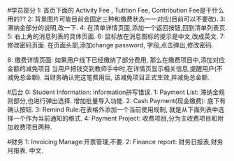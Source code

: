 
#学员部分
1: 首页下面的 Activity Fee , Tutition Fee, Contribution Fee是干什么用的??
2: 背景图片可能目前会固定三种和缴费状态一一对应(目前可以不要改).
3: 滞纳金部分的说明,改一下.
4: 在清单详情页面,添加一个返回按钮,回到清单列表页.
5: 右上角的消息列表的具体页面.
6: 鼠标放在消息图标的提示是中文,改成英文.
7: 修改密码页面. 在页面头部,添加change password, 字段,点击弹出,修改密码.

8: 缴费详情页面: 如果用户线下已经缴纳了部分费用, 那么在缴费项目中,添加对应金额的减免项目
               当用户把钱交到教师手中时,在详情页显示相关信息,提醒用户(不减免总金额). 
               当财务确认完这笔费用后, 该减免项目正式生效,并减免总金额.

#后台
0: Student Information: information拼写错误.
1: Payment List:  滞纳金规则部分,也进行弹出选择. 
                  增加批量导入功能.
2: Cash Payment(现金缴费): 底下有确认按钮.
3: Remind Rule:在表格外添加一个当前使用规制, 就是从下面列表中选择一个作为当前通知的格式.
4: Payment Project: 收费项目,分为主收费项目和附加收费项目两种.



#财务
1: Invoicing Manage:开票管理,不要.
2: Finance report: 财务日报表,财务月报表. 中文.

